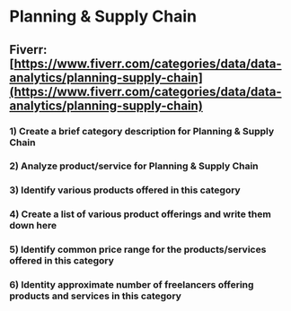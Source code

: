 # Planning & Supply Chain
## Fiverr: [https://www.fiverr.com/categories/data/data-analytics/planning-supply-chain](https://www.fiverr.com/categories/data/data-analytics/planning-supply-chain)
### 1) Create a brief category description for Planning & Supply Chain
### 2) Analyze product/service for Planning & Supply Chain
### 3) Identify various products offered in this category
### 4) Create a list of various product offerings and write them down here
### 5) Identify common price range for the products/services offered in this category
### 6) Identity approximate number of freelancers offering products and services in this category

